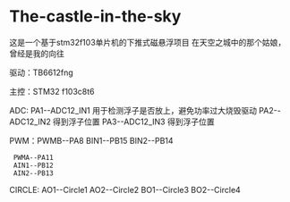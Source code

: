# The-castle-in-the-sky
这是一个基于stm32f103单片机的下推式磁悬浮项目
在天空之城中的那个姑娘，曾经是我的向往

驱动：TB6612fng

主控：STM32 f103c8t6

ADC: PA1--ADC12_IN1 用于检测浮子是否放上，避免功率过大烧毁驱动
     PA2--ADC12_IN2 得到浮子位置
     PA3--ADC12_IN3 得到浮子位置

PWM：PWMB--PA8 
     BIN1--PB15
     BIN2--PB14
     
     PWMA--PA11
     AIN1--PB12
     AIN2--PB13

CIRCLE:
     AO1--Circle1
     AO2--Circle2
     BO1--Circle3
     BO2--Circle4
